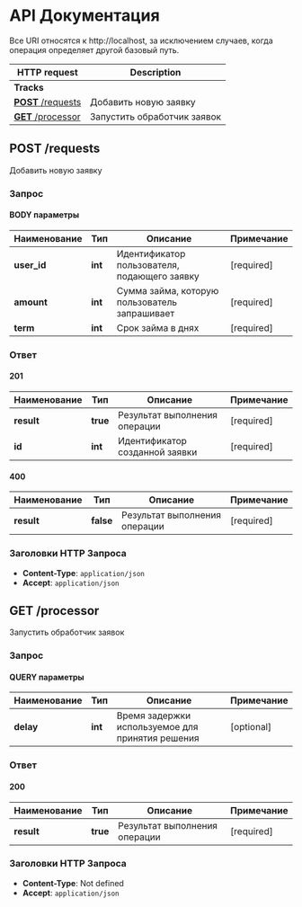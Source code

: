 # API Документация

Все URI относятся к http://localhost, за исключением случаев, когда операция определяет другой базовый путь.

| HTTP request                          | Description                 |
|---------------------------------------|-----------------------------|
| **Tracks**                            |                             |
| [**POST** /requests](#post-requests)  | Добавить новую заявку       |
| [**GET** /processor](#get-processor)  | Запустить обработчик заявок | 


<h2 id="post-requests"><a name="post-requests"></a>POST /requests</h2>

Добавить новую заявку

### Запрос

#### BODY параметры

| Наименование  | Тип     | Описание                                      | Примечание |
|---------------|---------|-----------------------------------------------|------------|
| **user_id**   | **int** | Идентификатор пользователя, подающего заявку  | [required] |
| **amount**    | **int** | Сумма займа, которую пользователь запрашивает | [required] |
| **term**      | **int** | Срок займа в днях                             | [required] |

### Ответ

#### 201

| Наименование | Тип      | Описание                       | Примечание |
|--------------|----------|--------------------------------|------------|
| **result**   | **true** | Результат выполнения операции  | [required] |
| **id**       | **int**  | Идентификатор созданной заявки | [required] |

#### 400

| Наименование | Тип       | Описание                       | Примечание |
|--------------|-----------|--------------------------------|------------|
| **result**   | **false** | Результат выполнения операции  | [required] |


### Заголовки HTTP Запроса

- **Content-Type**: `application/json`
- **Accept**: `application/json`

<h2 id="get-processor"><a name="get-processor"></a>GET /processor</h2>

Запустить обработчик заявок

### Запрос

#### QUERY параметры

| Наименование | Тип     | Описание                                         | Примечание |
|--------------|---------|--------------------------------------------------|------------|
| **delay**    | **int** | Время задержки используемое для принятия решения | [optional] |

### Ответ

#### 200

| Наименование | Тип      | Описание                       | Примечание |
|--------------|----------|--------------------------------|------------|
| **result**   | **true** | Результат выполнения операции  | [required] |


### Заголовки HTTP Запроса

- **Content-Type**: Not defined
- **Accept**: `application/json`
